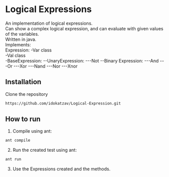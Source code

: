 # Logical Expressions
An implementation of logical expressions.<br/>
Can show a complex logical expression, and can evaluate with given values of the variables.<br/>
Written in java.<br/>
Implements:<br/>
Expression:
-Var class<br/>
-Val class<br/>
-BaseExpression:
--UnaryExpression:
---Not
--Binary Expression:
---And
---Or
---Xor
---Nand
---Nor
---Xnor
## Installation
Clone the repository
```bash
https://github.com/idokatzav/Logical-Expression.git
```
## How to run
1. Compile using ant:
```bash
ant compile
```
2. Run the created test using ant:
```bash
ant run
```
3. Use the Expressions created and the methods.
